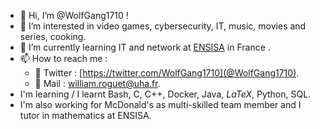 - 👋 Hi, I’m @WolfGang1710 !
- 👀 I’m interested in video games, cybersecurity, IT, music, movies and series, cooking.
- 🌱 I’m currently learning IT and network at [ENSISA](https://www.ensisa.uha.fr/) in France .
- 📫 How to reach me :
    - 🐤 Twitter : [https://twitter.com/WolfGang1710](@WolfGang1710).
    - 📧 Mail : [william.roguet@uha.fr](mailto:william.roguet@uha.fr).
- I'm learning / I learnt Bash, C, C++, Docker, Java, $LaTeX$, Python, SQL.
- I'm also working for McDonald's as multi-skilled team member and I tutor in mathematics at ENSISA.

<!---
WolfGang1710/WolfGang1710 is a ✨ special ✨ repository because its `README.md` (this file) appears on your GitHub profile.
You can click the Preview link to take a look at your changes.
--->
